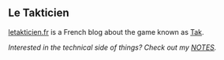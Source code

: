 ## Le Takticien

[letakticien.fr](http://letakticien.fr) is a French blog about the game known as [Tak](http://cheapass.com/node/215).

*Interested in the technical side of things? Check out my [NOTES](/NOTES.md).*
